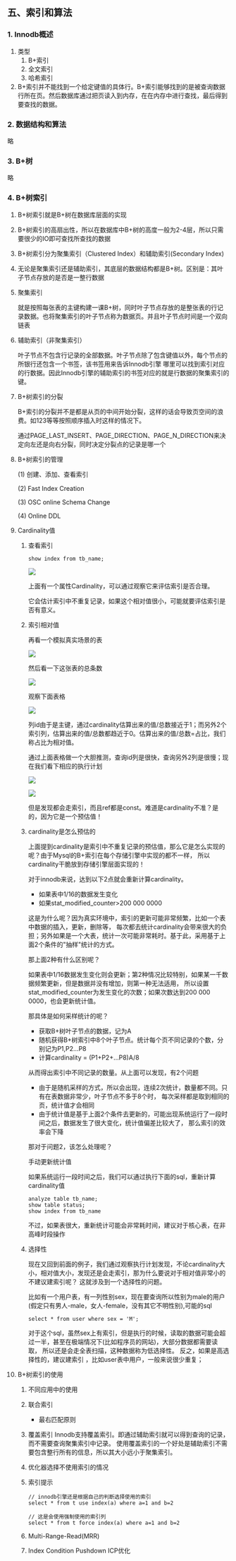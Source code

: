## 五、索引和算法
### 1. Innodb概述
1. 类型
   1. B+索引
   2. 全文索引
   3. 哈希索引
2. B+索引并不能找到一个给定键值的具体行。B+索引能够找到的是被查询数据行所在页。然后数据库通过把页读入到内存，在在内存中进行查找，最后得到要查找的数据。
### 2. 数据结构和算法
略
### 3. B+树
略
### 4. B+树索引
1. B+树索引就是B+树在数据库层面的实现
2. B+树索引的高扇出性，所以在数据库中B+树的高度一般为2-4层，所以只需要很少的IO即可查找所查找的数据
3. B+树索引分为聚集索引（Clustered Index）和辅助索引(Secondary Index)
4. 无论是聚集索引还是辅助索引，其底层的数据结构都是B+树。区别是：其叶子节点存放的是否是一整行数据
5. 聚集索引

   就是按照每张表的主键构建一课B+树，同时叶子节点存放的是整张表的行记录数据。也将聚集索引的叶子节点称为数据页。并且叶子节点时间是一个双向链表
6. 辅助索引（非聚集索引）

   叶子节点不包含行记录的全部数据。叶子节点除了包含键值以外，每个节点的所银行还包含一个书签，该书签用来告诉Innodb引擎
   哪里可以找到索引对应的行数据。因此Innodb引擎的辅助索引的书签对应的就是行数据的聚集索引的键。
7. B+树索引的分裂

   B+索引的分裂并不是都是从页的中间开始分裂，这样的话会导致页空间的浪费。如123等等按照顺序插入时这样的情况下。

   通过PAGE_LAST_INSERT、PAGE_DIRECTION、PAGE_N_DIRECTION来决定向左还是向右分裂，同时决定分裂点的记录是哪一个


8. B+树索引的管理

   (1) 创建、添加、查看索引

   (2) Fast Index Creation

   (3) OSC online Schema Change

   (4) Online DDL
9. Cardinality值

   1. 查看索引
      ```
      show index from tb_name;
      ```

      ![](./asserts/001.png)

      上面有一个属性Cardinality，可以通过观察它来评估索引是否合理。

      它会估计索引中不重复记录，如果这个相对值很小，可能就要评估索引是否有意义。
   2. 索引相对值

      再看一个模拟真实场景的表

      ![](./asserts/002.png)

      然后看一下这张表的总条数

      ![](./asserts/003.png)

      观察下面表格

      ![](./asserts/004.png)

      列id由于是主键，通过cardinality估算出来的值/总数接近于1；而另外2个索引列，估算出来的值/总数都趋近于0。估算出来的值/总数=占比，我们称占比为相对值。

      通过上面表格做一个大胆推测，查询id列是很快，查询另外2列是很慢；现在我们看下相应的执行计划

      ![](./asserts/005.png)

      ![](./asserts/006.png)

      但是发现都会走索引，而且ref都是const。难道是cardinality不准？是的，因为它是一个预估值！

   3. cardinality是怎么预估的

      上面提到cardinality是索引中不重复记录的预估值，那么它是怎么实现的呢？由于Mysql的B+索引在每个存储引擎中实现的都不一样，
      所以cardinality干脆放到存储引擎层面实现的！

      对于innodb来说，达到以下2点就会重新计算cardinality。

      - 如果表中1/16的数据发生变化
      - 如果stat_modified_counter>200 000 0000

      这是为什么呢？因为真实环境中，索引的更新可能非常频繁，比如一个表中数据的插入，更新，删除等，
      每次都去统计cardinality会带来很大的负担；另外如果是一个大表，统计一次可能非常耗时。基于此，采用基于上面2个条件的"抽样"统计的方式。

      那上面2种有什么区别呢？

      如果表中1/16数据发生变化则会更新；第2种情况比较特别，如果某一千数据频繁更新，但是数据并没有增加，则第一种无法适用，
      所以设置stat_modified_counter为发生变化的次数；如果次数达到200 000 0000，也会更新统计值。

      那具体是如何采样统计的呢？

      - 获取B+树叶子节点的数据，记为A
      - 随机获得B+树索引中8个叶子节点。统计每个页不同记录的个数，分别记为P1,P2...P8
      - 计算cardinality = (P1+P2+...P8)A/8

      从而得出索引中不同记录的数量。从上面可以发现，有2个问题

      - 由于是随机采样的方式，所以会出现，连续2次统计，数量都不同。只有在表数据非常少，叶子节点不多于8个时，
        每次采样都是取到相同的页，统计值才会相同
      - 由于统计值是基于上面2个条件去更新的，可能出现系统运行了一段时间之后，数据发生了很大变化，统计值偏差比较大了，
        那么索引的效率会下降

      那对于问题2，该怎么处理呢？

      手动更新统计值

      如果系统运行一段时间之后，我们可以通过执行下面的sql，重新计算cardinality值

      ```
      analyze table tb_name;
      show table status;
      show index from tb_name
      ```

      不过，如果表很大，重新统计可能会非常耗时间，建议对于核心表，在非高峰时段操作

   4. 选择性

      现在又回到前面的例子，我们通过观察执行计划发现，不论cardinality大小，相对值大小，发现还是会走索引，那为什么要说对于相对值非常小的不建议建索引呢？
      这就涉及到一个选择性的问题。

      比如有一个用户表，有一列性别sex，现在要查询所以性别为male的用户(假定只有男人-male，女人-female，没有其它不明性别),可能的sql

      ```
      select * from user where sex = 'M';
      ```

      对于这个sql，虽然sex上有索引，但是执行的时候，读取的数据可能会超过一半，甚至在极端情况下(比如程序员的网站)，大部分数据都需要读取，
      所以还是会走全表扫描，这种数据称为低选择性。
      反之，如果是高选择性的，建议建索引 ，比如user表中用户，一般来说很少重复；
10. B+树索引的使用
    1. 不同应用中的使用
    2. 联合索引
       - 最右匹配原则
    3. 覆盖索引
       Innodb支持覆盖索引。即通过辅助索引就可以得到查询的记录，而不需要查询聚集索引中记录。
       使用覆盖索引的一个好处是辅助索引不需要包含整行所有的信息，所以其大小远小于聚集索引。

    4. 优化器选择不使用索引的情况

    5. 索引提示
       ```
       // innodb引擎还是根据自己的判断选择使用的索引
       select * from t use index(a) where a=1 and b=2
       
       // 这是会使用强制使用的索引列
       select * from t force index(a) where a=1 and b=2
       ```

    6. Multi-Range-Read(MRR)

    7. Index Condition Pushdown ICP优化
























